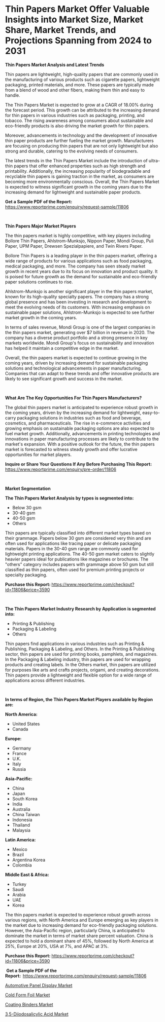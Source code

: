 <p><h1>Thin Papers Market Offer Valuable Insights into Market Size, Market Share, Market Trends, and Projections Spanning from 2024 to 2031</h1></p><p><strong>Thin Papers Market Analysis and Latest Trends</strong></p>
<p><p>Thin papers are lightweight, high-quality papers that are commonly used in the manufacturing of various products such as cigarette papers, lightweight packaging, printed materials, and more. These papers are typically made from a blend of wood and other fibers, making them thin and easy to handle.</p><p>The Thin Papers Market is expected to grow at a CAGR of 18.00% during the forecast period. This growth can be attributed to the increasing demand for thin papers in various industries such as packaging, printing, and tobacco. The rising awareness among consumers about sustainable and eco-friendly products is also driving the market growth for thin papers.</p><p>Moreover, advancements in technology and the development of innovative thin paper products are further fueling the market growth. Manufacturers are focusing on producing thin papers that are not only lightweight but also strong and durable, catering to the evolving needs of consumers.</p><p>The latest trends in the Thin Papers Market include the introduction of ultra-thin papers that offer enhanced properties such as high strength and printability. Additionally, the increasing popularity of biodegradable and recyclable thin papers is gaining traction in the market, as consumers are becoming more environmentally conscious. Overall, the Thin Papers Market is expected to witness significant growth in the coming years due to the increasing demand for lightweight and sustainable paper products.</p></p>
<p><strong>Get a Sample PDF of the Report:&nbsp;</strong> <a href="https://www.reportprime.com/enquiry/request-sample/11806">https://www.reportprime.com/enquiry/request-sample/11806</a></p>
<p>&nbsp;</p>
<p><strong>Thin Papers Major Market Players</strong></p>
<p><p>The thin papers market is highly competitive, with key players including Bollore Thin Papers, Ahlstrom-Munksjo, Nippon Paper, Mondi Group, Puli Paper, UPM Paper, Drewsen Spezialpapiere, and Twin Rivers Paper.</p><p>Bollore Thin Papers is a leading player in the thin papers market, offering a wide range of products for various applications such as food packaging, medical packaging, and more. The company has seen steady market growth in recent years due to its focus on innovation and product quality. It is poised for future growth as the demand for sustainable and eco-friendly paper solutions continues to rise.</p><p>Ahlstrom-Munksjo is another significant player in the thin papers market, known for its high-quality specialty papers. The company has a strong global presence and has been investing in research and development to meet the evolving needs of its customers. With increasing emphasis on sustainable paper solutions, Ahlstrom-Munksjo is expected to see further market growth in the coming years.</p><p>In terms of sales revenue, Mondi Group is one of the largest companies in the thin papers market, generating over $7 billion in revenue in 2020. The company has a diverse product portfolio and a strong presence in key markets worldwide. Mondi Group's focus on sustainability and innovation has helped it maintain a competitive edge in the market.</p><p>Overall, the thin papers market is expected to continue growing in the coming years, driven by increasing demand for sustainable packaging solutions and technological advancements in paper manufacturing. Companies that can adapt to these trends and offer innovative products are likely to see significant growth and success in the market.</p></p>
<p>&nbsp;</p>
<p><strong>What Are The Key Opportunities For Thin Papers Manufacturers?</strong></p>
<p><p>The global thin papers market is anticipated to experience robust growth in the coming years, driven by the increasing demand for lightweight, easy-to-carry packaging solutions in industries such as food and beverage, cosmetics, and pharmaceuticals. The rise in e-commerce activities and growing emphasis on sustainable packaging options are also expected to fuel market growth. Additionally, advancements in printing technologies and innovations in paper manufacturing processes are likely to contribute to the market's expansion. With a positive outlook for the future, the thin papers market is forecasted to witness steady growth and offer lucrative opportunities for market players.</p></p>
<p><strong>Inquire or Share Your Questions If Any Before Purchasing This Report:</strong> <a href="https://www.reportprime.com/enquiry/pre-order/11806">https://www.reportprime.com/enquiry/pre-order/11806</a></p>
<p>&nbsp;</p>
<p><strong>Market Segmentation</strong></p>
<p><strong>The Thin Papers Market Analysis by types is segmented into:</strong></p>
<p><ul><li>Below 30 gsm</li><li>30-40 gsm</li><li>40-50 gsm</li><li>Others</li></ul></p>
<p><p>Thin papers are typically classified into different market types based on their grammage. Papers below 30 gsm are considered very thin and are often used for applications like tracing paper or delicate packaging materials. Papers in the 30-40 gsm range are commonly used for lightweight printing applications. The 40-50 gsm market caters to slightly heavier papers ideal for publications like magazines or brochures. The "others" category includes papers with grammage above 50 gsm but still classified as thin papers, often used for premium printing projects or specialty packaging.</p></p>
<p><strong>Purchase this Report:&nbsp;</strong><a href="https://www.reportprime.com/checkout?id=11806&price=3590">https://www.reportprime.com/checkout?id=11806&price=3590</a></p>
<p>&nbsp;</p>
<p><strong>The Thin Papers Market Industry Research by Application is segmented into:</strong></p>
<p><ul><li>Printing & Publishing</li><li>Packaging & Labeling</li><li>Others</li></ul></p>
<p><p>Thin papers find applications in various industries such as Printing & Publishing, Packaging & Labeling, and Others. In the Printing & Publishing sector, thin papers are used for printing books, pamphlets, and magazines. In the Packaging & Labeling industry, thin papers are used for wrapping products and creating labels. In the Others market, thin papers are utilized for purposes like arts and crafts projects, origami, and creating decorations. Thin papers provide a lightweight and flexible option for a wide range of applications across different industries.</p></p>
<p>&nbsp;</p>
<p><strong>In terms of Region, the Thin Papers Market Players available by Region are:</strong></p>
<p>
    <p> <strong> North America: </strong>
        <ul>
            <li>United States</li>
            <li>Canada</li>
        </ul>
        </p> 
    <p> <strong> Europe: </strong>
        <ul>
            <li>Germany</li>
            <li>France</li>
            <li>U.K.</li>
            <li>Italy</li>
            <li>Russia</li>
        </ul>
        </p> 
    <p> <strong> Asia-Pacific: </strong>
        <ul>
            <li>China</li>
            <li>Japan</li>
            <li>South Korea</li>
            <li>India</li>
            <li>Australia</li>
            <li>China Taiwan</li>
            <li>Indonesia</li>
            <li>Thailand</li>
            <li>Malaysia</li>
        </ul>
        </p> 
    <p> <strong> Latin America: </strong>
        <ul>
            <li>Mexico</li>
            <li>Brazil</li>
            <li>Argentina Korea</li>
            <li>Colombia</li>
        </ul>
        </p> 
    <p> <strong> Middle East & Africa: </strong>
        <ul>
            <li>Turkey</li>
            <li>Saudi</li>
            <li>Arabia</li>
            <li>UAE</li>
            <li>Korea</li>
        </ul>
    </p>
    </p>
<p><p>The thin papers market is expected to experience robust growth across various regions, with North America and Europe emerging as key players in the market due to increasing demand for eco-friendly packaging solutions. However, the Asia-Pacific region, particularly China, is anticipated to dominate the market in terms of market share percent valuation. China is expected to hold a dominant share of 45%, followed by North America at 25%, Europe at 20%, USA at 7%, and APAC at 3%.</p></p>
<p><strong>Purchase this Report: </strong><a href="https://www.reportprime.com/checkout?id=11806&price=3590">https://www.reportprime.com/checkout?id=11806&price=3590</a></p>
<p>&nbsp;<strong>Get a Sample PDF of the Report:&nbsp;&nbsp;</strong><a href="https://www.reportprime.com/enquiry/request-sample/11806">https://www.reportprime.com/enquiry/request-sample/11806</a></p>
<p><strong></strong></p>
<p><p><a href="https://view.publitas.com/reportprime-1/automotive-panel-display-market-insights-market-players-and-forecast-till-2030/">Automotive Panel Display Market</a></p><p><a href="https://github.com/eeaveuhhh/Market-Research-Report-List-1/blob/main/cold-form-foil-market.md">Cold Form Foil Market</a></p><p><a href="https://github.com/brentleyjimmiealvaradoz4l1rea/Market-Research-Report-List-1/blob/main/coating-binders-market.md">Coating Binders Market</a></p><p><a href="https://adventurous-uranium-ef9.notion.site/3-5-Diiodosalicylic-Acid-Market-Research-Report-Provides-thorough-Industry-Overview-which-offers-an-09d82c4071384303b9b8f2bd667e9158">3,5-Diiodosalicylic Acid Market</a></p></p>